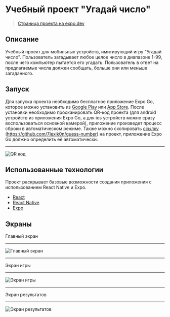 # Учебный проект "Угадай число"
> [Страница проекта на expo.dev](https://expo.dev/@7lexik0n/guess-number)

## Описание
Учебный проект для мобильных устройств, имитирующий игру "Угадай число". Пользователь загадывает любое целое число в диапазоне 1-99, после чего компьютер пытается его угадать. Пользователь в ответ на предлагаемые числа должен сообщать, больше они или меньше загаданного.

## Запуск
Для запуска проекта необходимо бесплатное приложение Expo Go, которое можно установить из [Google Play](https://play.google.com/store/apps/details?id=host.exp.exponent&hl=ru&gl=US) или [App Store](https://apps.apple.com/ru/app/expo-go/id982107779). После установки необходимо просканировать QR-код проекта (для android устройств из приложения Expo Go, а для ios устройств можно сразу воспользоваться основной камерой), приложение произведет процесс сброки в автоматическом режиме.
Также можно скопировать [ссылку](exp://exp.host/@7lexik0n/guess-number?release-channel=default) (https://github.com/7lexik0n/guess-number) на проект, приложение Expo Go должно определить её автоматически. 
___
![QR код](https://qr.expo.dev/expo-go?owner=7lexik0n&slug=guess-number&releaseChannel=default&host=exp.host "QR код")

## Использованные технологии
Проект раскрывает базовые возможности создания приложения с использованием React Native и Expo.
- [React](https://reactjs.org/)
- [React Native](https://reactnative.dev/)
- [Expo](https://docs.expo.dev/)

## Экраны
Главный экран
___
![Главный экран](https://sun9-31.userapi.com/s/v1/if2/xi5vAlILWo2kQiaQAtXw0e8-VP4T_CXLQib1HmTEUHVbPOeYKpbyl3ChjJiOqATuGmYeYPZNYJoZw__xJH7_z5Ty.jpg?size=867x1600&quality=95&type=album "Главный экран")
___
Экран игры
___
![Экран игры](https://sun9-47.userapi.com/s/v1/if2/Gw-KSW31b3LTPNFO7QHmKux8qMADx4XyymdJacwDIzAMnwcjVtNe4JX1rPWSuDCSLsryuJZN_ULtqMu7KaFgB2g5.jpg?size=864x1600&quality=95&type=album "Экран игры")
___
Экран результатов
___
![Экран результатов](https://sun9-28.userapi.com/s/v1/if2/fdfR2nzp4blpGUIpZKFYEC7H1tTJJ8RaU2WkrJuE5m0aZmMG1cELAoVX4cx9wxWJ5ZwBIP5DeoweTFZnxbVO5MP6.jpg?size=858x1600&quality=95&type=album "Экран результатов")
